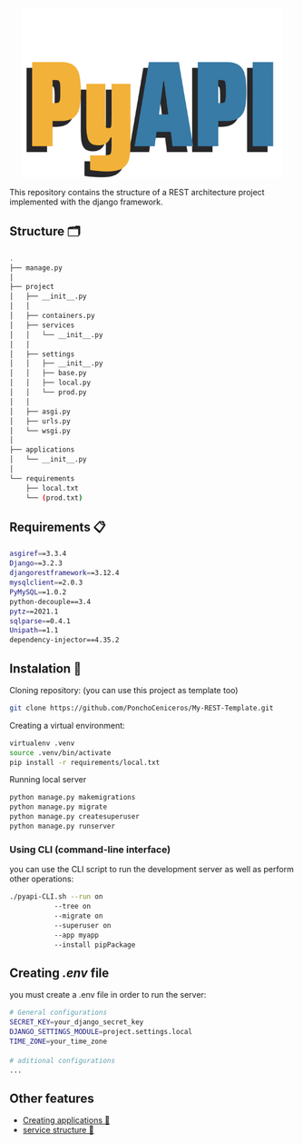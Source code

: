 <p align="center">
  <img width="460" height="300" src="https://github.com/PonchoCeniceros/PyAPI/blob/master/.imgs/pyapi-logo.png">
</p>

This repository contains the structure of a REST architecture project implemented with the django framework. 


## Structure 🗂
```Bash
.
├── manage.py
│
├── project
│   ├── __init__.py
│   │
│   ├── containers.py
│   ├── services
│   │   └── __init__.py
│   │
│   ├── settings
│   │   ├── __init__.py
│   │   ├── base.py
│   │   ├── local.py
│   │   └── prod.py
│   │
│   ├── asgi.py
│   ├── urls.py
│   └── wsgi.py
│
├── applications
│   └── __init__.py
│
└── requirements
    ├── local.txt
    └── (prod.txt)    
```


## Requirements 📋
```Bash
asgiref==3.3.4
Django==3.2.3
djangorestframework==3.12.4
mysqlclient==2.0.3
PyMySQL==1.0.2
python-decouple==3.4
pytz==2021.1
sqlparse==0.4.1
Unipath==1.1
dependency-injector==4.35.2
```

## Instalation 🔧

Cloning repository: (you can use this project as template too)
```Bash
git clone https://github.com/PonchoCeniceros/My-REST-Template.git
```

Creating a virtual environment:
```Bash
virtualenv .venv
source .venv/bin/activate
pip install -r requirements/local.txt
```

Running local server
```Bash
python manage.py makemigrations
python manage.py migrate
python manage.py createsuperuser
python manage.py runserver
```

### Using __CLI__ (command-line interface)
you can use the CLI script to run the development server as well as perform other operations:

```Bash
./pyapi-CLI.sh --run on
	       --tree on  
	       --migrate on
	       --superuser on
	       --app myapp
	       --install pipPackage
```

## Creating _.env_ file
you must create a .env file in order to run the server:

```Bash
# General configurations
SECRET_KEY=your_django_secret_key
DJANGO_SETTINGS_MODULE=project.settings.local
TIME_ZONE=your_time_zone

# aditional configurations
...
```

## Other features

* [Creating applications 📱](https://github.com/PonchoCeniceros/PyAPI/blob/master/API/applications)
* [service structure 🤲](https://github.com/PonchoCeniceros/PyAPI/tree/master/API/project/services)

